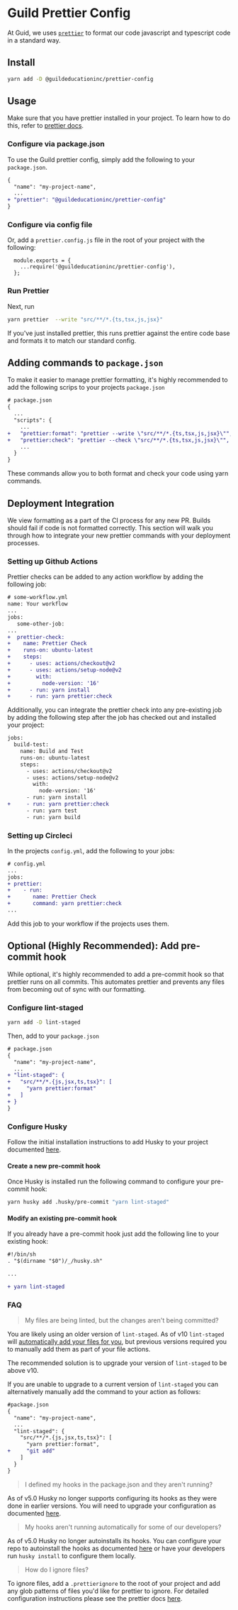 # Guild Prettier Config

At Guid, we uses [`prettier`](https://prettier.io/) to format our code javascript and typescript code in a standard way.

## Install

```bash
yarn add -D @guildeducationinc/prettier-config
```

## Usage

Make sure that you have prettier installed in your project. To learn how to do this, refer to [prettier docs](https://prettier.io/docs/en/install.html).

### Configure via package.json

To use the Guild prettier config, simply add the following to your `package.json`.

```diff
{
  "name": "my-project-name",
  ...
+ "prettier": "@guildeducationinc/prettier-config"
}
```

### Configure via config file

Or, add a `prettier.config.js` file in the root of your project with the following:

```
  module.exports = {
    ...require('@guildeducationinc/prettier-config'),
  };
```

### Run Prettier

Next, run

```bash
yarn prettier  --write "src/**/*.{ts,tsx,js,jsx}"
```

If you've just installed prettier, this runs prettier against the entire code base and formats it to match our standard config.

## Adding commands to `package.json`
To make it easier to manage prettier formatting, it's highly recommended to add the following scrips to your projects `package.json`

```diff
# package.json
{
  ...
  "scripts": {
    ...
+   "prettier:format": "prettier --write \"src/**/*.{ts,tsx,js,jsx}\"",
+   "prettier:check": "prettier --check \"src/**/*.{ts,tsx,js,jsx}\"",
    ...
  }
}
```

These commands allow you to both format and check your code using yarn commands.
## Deployment Integration

We view formatting as a part of the CI process for any new PR. Builds should fail if code is not formatted correctly. This section will walk you through how to integrate your new prettier commands with your deployment processes.

### Setting up Github Actions

Prettier checks can be added to any action workflow by adding the following job:
```diff
# some-workflow.yml
name: Your workflow
...
jobs:
   some-other-job:
...
+  prettier-check:
+    name: Prettier Check
+    runs-on: ubuntu-latest
+    steps:
+      - uses: actions/checkout@v2
+      - uses: actions/setup-node@v2
+        with:
+          node-version: '16'
+      - run: yarn install
+      - run: yarn prettier:check
```

Additionally, you can integrate the prettier check into any pre-existing job by adding the following step after the job has checked out and installed your project:

```diff
jobs:
  build-test:
    name: Build and Test
    runs-on: ubuntu-latest
    steps:
      - uses: actions/checkout@v2
      - uses: actions/setup-node@v2
        with:
          node-version: '16'
      - run: yarn install
+     - run: yarn prettier:check
      - run: yarn test
      - run: yarn build
```

### Setting up Circleci

In the projects `config.yml`, add the following to your jobs:
```diff
# config.yml
...
jobs:
+ prettier:
+    - run:
+       name: Prettier Check
+       command: yarn prettier:check
...
```
Add this job to your workflow if the projects uses them.

## Optional (__Highly Recommended__): Add pre-commit hook

While optional, it's highly recommended to add a pre-commit hook so that prettier runs on all commits. This automates prettier and prevents any files from becoming out of sync with our formatting.

### Configure lint-staged
```bash
yarn add -D lint-staged
```

Then, add to your `package.json`

```diff
# package.json
{
  "name": "my-project-name",
  ...
+ "lint-staged": {
+   "src/**/*.{js,jsx,ts,tsx}": [
+     "yarn prettier:format"
+   ]
+ }
}
```

### Configure Husky

Follow the initial installation instructions to add Husky to your project documented [here](https://typicode.github.io/husky/#/?id=manual).

#### Create a new pre-commit hook

Once Husky is installed run the following command to configure your pre-commit hook:
```zsh
yarn husky add .husky/pre-commit "yarn lint-staged"
```

#### Modify an existing pre-commit hook
If you already have a pre-commit hook just add the following line to your existing hook:

```diff
#!/bin/sh
. "$(dirname "$0")/_/husky.sh"

...

+ yarn lint-staged
```

### FAQ

> My files are being linted, but the changes aren't being committed?

You are likely using an older version of `lint-staged`. As of v10 `lint-staged` will [automatically add your files for you](https://github.com/okonet/lint-staged/issues/775#issuecomment-577106594), but previous versions required you to manually add them as part of your file actions. 

The recommended solution is to upgrade your version of `lint-staged` to be above v10. 

If you are unable to upgrade to a current version of `lint-staged` you can alternatively manually add the command to your action as follows:
```diff
#package.json
{
  "name": "my-project-name",
  ...
  "lint-staged": {
    "src/**/*.{js,jsx,ts,tsx}": [
      "yarn prettier:format",
+     "git add"
    ]
  }
}
```

> I defined my hooks in the package.json and they aren't running?

As of v5.0 Husky no longer supports configuring its hooks as they were done in earlier versions. You will need to upgrade your configuration as documented [here](https://typicode.github.io/husky/#/?id=migrate-from-v4-to-v7).

> My hooks aren't running automatically for some of our developers?

As of v5.0 Husky no longer autoinstalls its hooks. You can configure your repo to autoinstall the hooks as documented [here](https://typicode.github.io/husky/#/?id=install) or have your developers run `husky install` to configure them locally.

> How do I ignore files?

To ignore files, add a `.prettierignore` to the root of your project and add any glob patterns of files you'd like for prettier to ignore. For detailed configuration instructions please see the prettier docs [here](https://prettier.io/docs/en/ignore.html).
